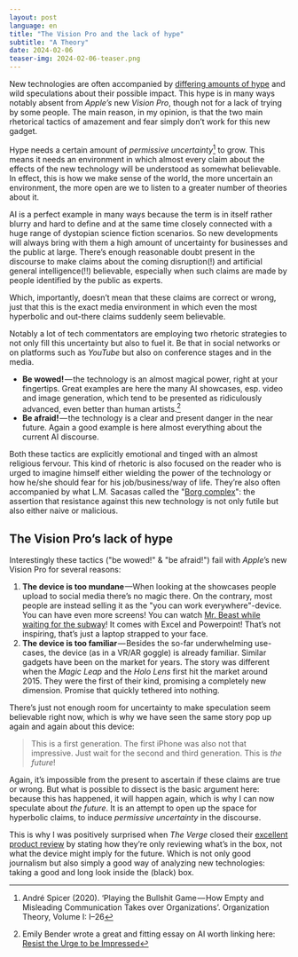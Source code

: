 ```yaml
---
layout: post
language: en
title: "The Vision Pro and the lack of hype"
subtitle: "A Theory"
date: 2024-02-06
teaser-img: 2024-02-06-teaser.png
---
```


New technologies are often accompanied by [differing amounts of hype](https://johannesklingebiel.de/2022/01/12/hype-as-a-scale.html) and wild speculations about their possible impact. This hype is in many ways notably absent from *Apple’s* new *Vision Pro*, though not for a lack of trying by some people. The main reason, in my opinion, is that the two main rhetorical tactics of amazement and fear simply don’t work for this new gadget.

Hype needs a certain amount of *permissive uncertainty*[^1] to grow. This means it needs an environment in which almost every claim about the effects of the new technology will be understood as somewhat believable. In effect, this is how we make sense of the world, the more uncertain an environment, the more open are we to listen to a greater number of theories about it.

AI is a perfect example in many ways because the term is in itself rather blurry and hard to define and at the same time closely connected with a huge range of dystopian science fiction scenarios. So new developments will always bring with them a high amount of uncertainty for businesses and the public at large. There’s enough reasonable doubt present in the discourse to make claims about the coming disruption(!) and artificial general intelligence(!!) believable, especially when such claims are made by people identified by the public as experts.

Which, importantly, doesn’t mean that these claims are correct or wrong, just that this is the exact media environment in which even the most hyperbolic and out-there claims suddenly seem believable.

Notably a lot of tech commentators are employing two rhetoric strategies to not only fill this uncertainty but also to fuel it. Be that in social networks or on platforms such as *YouTube* but also on conference stages and in the media.

- **Be wowed!** — the technology is an almost magical power, right at your fingertips. Great examples are here the many AI showcases, esp. video and image generation, which tend to be presented as ridiculously advanced, even better than human artists.[^2]
- **Be afraid!** — the technology is a clear and present danger in the near future. Again a good example is here almost everything about the current AI discourse.

Both these tactics are explicitly emotional and tinged with an almost religious fervour. This kind of rhetoric is also focused on the reader who is urged to imagine himself either wielding the power of the technology or how he/she should fear for his job/business/way of life. They’re also often accompanied by what L.M. Sacasas called the "[Borg complex](https://thefrailestthing.com/2013/03/01/borg-complex-a-primer/)": the assertion that resistance against this new technology is not only futile but also either naive or malicious.

## The Vision Pro’s lack of hype

Interestingly these tactics ("be wowed!" & "be afraid!") fail with *Apple*’s new Vision Pro for several reasons:

1. **The device is too mundane** —When looking at the showcases people upload to social media there’s no magic there. On the contrary, most people are instead selling it as the "you can work everywhere"-device. You can have even more screens! You can watch [Mr. Beast while waiting for the subway](https://youtu.be/UvkgmyfMPks?si=ZSXOglbZi4YCnpAv&t=297)! It comes with Excel and Powerpoint! That’s not inspiring, that’s just a laptop strapped to your face.
2. **The device is too familiar** — Besides the so-far underwhelming use-cases, the device (as in a VR/AR goggle) is already familiar. Similar gadgets have been on the market for years. The story was different when the *Magic Leap* and the *Holo Lens* first hit the market around 2015. They were the first of their kind, promising a completely new dimension. Promise that quickly tethered into nothing. 

There’s just not enough room for uncertainty to make speculation seem believable right now, which is why we have seen the same story pop up again and again about this device:

> This is a first generation. The first iPhone was also not that impressive. Just wait for the second and third generation. This is *the future*!

Again, it’s impossible from the present to ascertain if these claims are true or wrong. But what is possible to dissect is the basic argument here: because this has happened, it will happen again, which is why I can now speculate about *the future*. It is an attempt to open up the space for hyperbolic claims, to induce *permissive uncertainty* in the discourse.

This is why I was positively surprised when *The Verge* closed their [excellent product review](https://youtu.be/hdwaWxY11jQ?si=Hy-8MTowTGIaZ_fE&t=1605) by stating how they’re only reviewing what’s in the box, not what the device might imply for the future. Which is not only good journalism but also simply a good way of analyzing new technologies: taking a good and long look inside the (black) box.

[^1]: André Spicer (2020). ‘Playing the Bullshit Game — How Empty and Misleading Communication Takes over Organizations’. Organization Theory, Volume I: I–26
[^2]: Emily Bender wrote a great and fitting essay on AI worth linking here: [Resist the Urge to be Impressed](https://medium.com/@emilymenonbender/on-nyt-magazine-on-ai-resist-the-urge-to-be-impressed-3d92fd9a0edd)